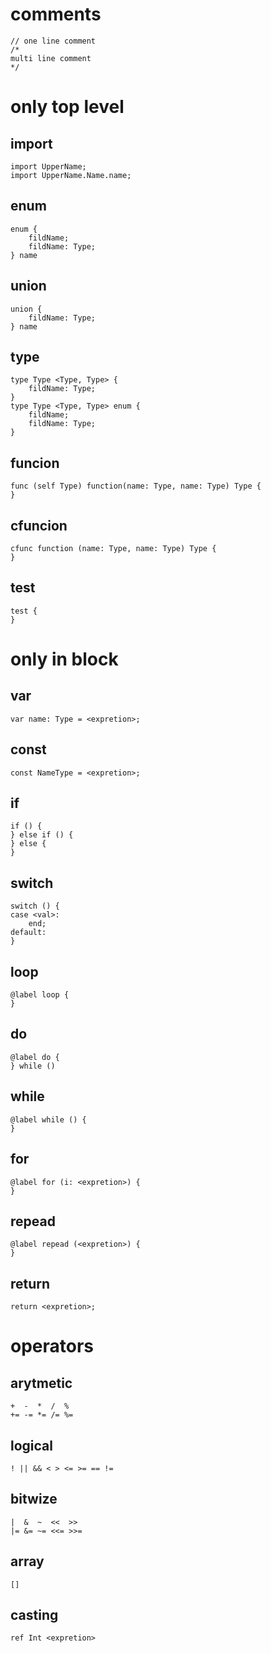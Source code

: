 # comments 
```
// one line comment
/*
multi line comment
*/
```

# only top level
## import 
```
import UpperName;
import UpperName.Name.name;
```

## enum
```
enum {
    fildName;
    fildName: Type;
} name
```

## union
```
union {
    fildName: Type;
} name
```

## type
```
type Type <Type, Type> {
    fildName: Type;
}
type Type <Type, Type> enum {
    fildName;
    fildName: Type;
}
```

## funcion
```
func (self Type) function(name: Type, name: Type) Type {
}
```

## cfuncion
```
cfunc function (name: Type, name: Type) Type {
}
```

## test
```
test {
}
```

# only in block
## var
```
var name: Type = <expretion>;
```

## const
```
const NameType = <expretion>;
```

## if
```
if () {
} else if () {
} else {
}
```

## switch
```
switch () {
case <val>:
    end;
default:
}
```

## loop
```
@label loop {
}
```

## do
```
@label do {
} while ()
```

## while
```
@label while () {
}
```

## for
```
@label for (i: <expretion>) {
}
```

## repead
```
@label repead (<expretion>) {
}
```

## return
```
return <expretion>;
```

# operators
## arytmetic
```
+  -  *  /  %
+= -= *= /= %=
```
## logical
```
! || && < > <= >= == !=
```
## bitwize
```
|  &  ~  <<  >>
|= &= ~= <<= >>=
```
## array
```
[]
```
## casting
```
ref Int <expretion>
```
